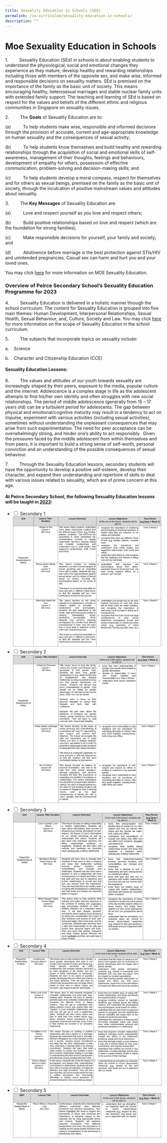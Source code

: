 ```yaml
---
title: Sexuality Education in Schools (SED)
permalink: /co-curriculum/sexuality-education-in-schools/
description: ""
---
```

# **Moe Sexuality Education in Schools**

1.         Sexuality Education (SEd) in schools is about enabling students to understand the physiological, social and emotional changes they experience as they mature, develop healthy and rewarding relationships including those with members of the opposite sex, and make wise, informed and responsible decisions on sexuality matters. SEd is premised on the importance of the family as the basic unit of society. This means encouraging healthy, heterosexual marriages and stable nuclear family units with extended family support. The teaching and learning of SEd is based on respect for the values and beliefs of the different ethnic and religious communities in Singapore on sexuality issues.

2.         The **Goals** of Sexuality Education are to:

(a)          To help students make wise, responsible and informed decisions through the provision of accurate, current and age-appropriate knowledge on human sexuality and the consequences of sexual activity;

(b)          To help students know themselves and build healthy and rewarding relationships through the acquisition of social and emotional skills of self-awareness, management of their thoughts, feelings and behaviours, development of empathy for others, possession of effective communication, problem-solving and decision-making skills; and

(c)          To help students develop a moral compass, respect for themselves and for others as sexual beings, premised on the family as the basic unit of society, through the inculcation of positive mainstream values and attitudes about sexuality.
       
3.         The **Key Messages** of Sexuality Education are:

(a)          Love and respect yourself as you love and respect others;

(b)          Build positive relationships based on love and respect (which are the foundation for strong families);

(c)          Make responsible decisions for yourself, your family and society; and

(d)          Abstinence before marriage is the best protection against STIs/HIV and unintended pregnancies. Casual sex can harm and hurt you and your loved ones.

You may click [here](https://go.gov.sg/moe-sexuality-education) for more information on MOE Sexuality Education.

### Overview of Peirce Secondary School’s Sexuality Education Programme for 2023

4.         Sexuality Education is delivered in a holistic manner through the school curriculum. The content for Sexuality Education is grouped into five main themes: Human Development, Interpersonal Relationships, Sexual Health, Sexual Behaviour, and, Culture, Society and Law. You may click [here](https://go.gov.sg/moe-sexuality-education-scope) for more information on the scope of Sexuality Education in the school curriculum.

5.         The subjects that incorporate topics on sexuality include:

a.    Science

b.    Character and Citizenship Education (CCE)

#### Sexuality Education Lessons:

6.         The values and attitudes of our youth towards sexuality are increasingly shaped by their peers, exposure to the media, popular culture and the internet. Adolescence is a complex stage in life as the adolescent attempts to find his/her own identity and often struggles with new social relationships. The period of middle adolescence (generally from 15 – 17 years old) can be a turbulent period for adolescents. The gap between physical and emotional/cognitive maturity may result in a tendency to act on impulse, experiment with various activities (including sexual activities), sometimes without understanding the unpleasant consequences that may arise from such experimentation. The need for peer acceptance can be overwhelmingly strong, and hinder one’s ability to act responsibly.  Given the pressures faced by the middle adolescent from within themselves and from peers, it is important to build a strong sense of self-worth, personal conviction and an understanding of the possible consequences of sexual behaviour.

7.         Through the Sexuality Education lessons, secondary students will have the opportunity to develop a positive self-esteem, develop their character, and expand their understanding and repertoire of skills to deal with various issues related to sexuality, which are of prime concern at this age.

#### At Peirce Secondary School, the following Sexuality Education lessons will be taught in <u>2023</u>:

<ul class="jekyllcodex_accordion">
  <li>
    <input type="checkbox" id="accordion1">
    <label for="accordion1">Secondary 1</label>
    <div>
    <img src="/images/Sec%201.png">
    </div>
	</li>
	<li>
    <input type="checkbox" id="accordion2">
    <label for="accordion1">Secondary 2</label>
    <div>
    <img src="/images/Sec%202.png">
    </div>
	</li>
	<li>
    <input type="checkbox" id="accordion3">
    <label for="accordion1">Secondary 3</label>
    <div>
    <img src="/images/Sec%203.png">
    </div>
	</li>
	<li>
    <input type="checkbox" id="accordion4">
    <label for="accordion1">Secondary 4</label>
    <div>
    <img src="/images/Sec%204.png">
    </div>
	</li>
	<li>
    <input type="checkbox" id="accordion5">
    <label for="accordion1">Secondary 5</label>
    <div>
    <img src="/images/Sec%205.png">
    </div>
	</li>
</ul>